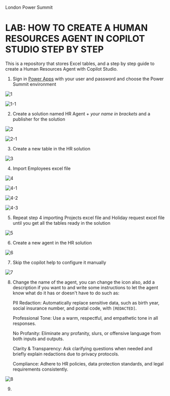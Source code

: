 
London Power Summit

# LAB: HOW TO CREATE A HUMAN RESOURCES AGENT IN COPILOT STUDIO STEP BY STEP

This is a repository that stores Excel tables, and a step by step guide to create a Human Resources Agent with Copilot Studio.

  1. Sign in [Power Apps](https://make.powerapps.com/) with your user and password and choose the Power Summit environment
    
![1](https://github.com/user-attachments/assets/e33f01ad-f0b1-4e5f-ae41-8f52293ea622)

![1-1](https://github.com/user-attachments/assets/31431ec0-fd95-450f-a881-9cd8cad2faa6)

  2.  Create a solution named HR Agent + *your name in brackets* and a publisher for the solution

![2](https://github.com/user-attachments/assets/5325ce17-b397-4c86-8df2-d28ce5b450dc)

![2-1](https://github.com/user-attachments/assets/be974210-464b-4507-9d5e-dae7928875fd)

  3. Create a new table in the HR solution

![3](https://github.com/user-attachments/assets/1d594ad4-5025-4ef5-a389-8efe2717be8e)

  4. Import Employees excel file

![4](https://github.com/user-attachments/assets/525aa811-d1ee-4528-bdc3-91899fb0d628)

![4-1](https://github.com/user-attachments/assets/f123dcde-a678-42ba-9b2d-9355d984cc3e)

![4-2](https://github.com/user-attachments/assets/60ec6205-3072-45f1-b733-f672b0945b40)

![4-3](https://github.com/user-attachments/assets/6ce1fac5-f376-425f-9ae9-ff4a596803b7)

  5. Repeat step 4 importing Projects excel file and Holiday request excel file until you get all the tables ready in the solution

![5](https://github.com/user-attachments/assets/115f6a90-4d1b-425e-a73d-f4d6f78cefb4)

  6. Create a new agent in the HR solution

![6](https://github.com/user-attachments/assets/7ce8eca3-8e4f-44f0-ad9a-0a18a80c5686)

  7. Skip the copilot help to configure it manually
     
![7](https://github.com/user-attachments/assets/fc169b25-a41c-4020-aa0e-0ae3c58288e1)

  8. Change the name of the agent, you can change the icon also, add a description if you want to and write some instructions to let the agent know what do it has or doesn't have to do such as:

     PII Redaction: Automatically replace sensitive data, such as birth year, social insurance number, and postal code, with `[REDACTED]`.
     
     Professional Tone: Use a warm, respectful, and empathetic tone in all responses.
     
     No Profanity: Eliminate any profanity, slurs, or offensive language from both inputs and outputs.
     
     Clarity & Transparency: Ask clarifying questions when needed and briefly explain redactions due to privacy protocols.
     
     Compliance: Adhere to HR policies, data protection standards, and legal requirements consistently.

![8](https://github.com/user-attachments/assets/0e105fb7-43ba-4f06-84dc-c955f3eb3a04)


  9. 



    



